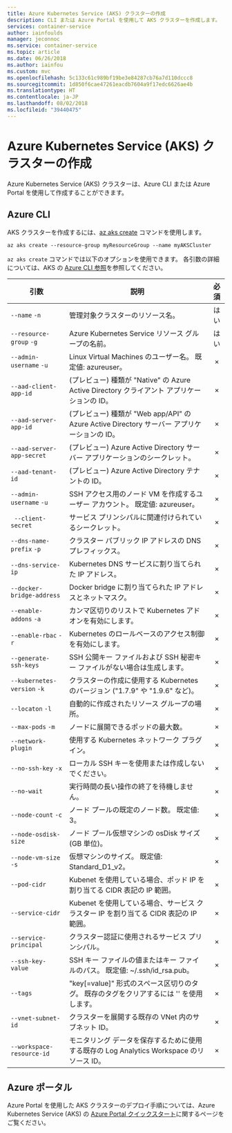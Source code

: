 ```yaml
---
title: Azure Kubernetes Service (AKS) クラスターの作成
description: CLI または Azure Portal を使用して AKS クラスターを作成します。
services: container-service
author: iainfoulds
manager: jeconnoc
ms.service: container-service
ms.topic: article
ms.date: 06/26/2018
ms.author: iainfou
ms.custom: mvc
ms.openlocfilehash: 5c133c61c989bf19be3e84287cb76a7d110dccc8
ms.sourcegitcommit: 1d850f6cae47261eacdb7604a9f17edc6626ae4b
ms.translationtype: HT
ms.contentlocale: ja-JP
ms.lasthandoff: 08/02/2018
ms.locfileid: "39440475"
---
```

# <a name="create-an-azure-kubernetes-service-aks-cluster"></a>Azure Kubernetes Service (AKS) クラスターの作成

Azure Kubernetes Service (AKS) クラスターは、Azure CLI または Azure Portal を使用して作成することができます。

## <a name="azure-cli"></a>Azure CLI

AKS クラスターを作成するには、[az aks create][az-aks-create] コマンドを使用します。

```azurecli-interactive
az aks create --resource-group myResourceGroup --name myAKSCluster
```

`az aks create` コマンドでは以下のオプションを使用できます。 各引数の詳細については、AKS の [Azure CLI 参照][az-aks-create]を参照してください。

| 引数 | 説明 | 必須 |
|---|---|:---:|
| `--name` `-n` | 管理対象クラスターのリソース名。 | はい |
| `--resource-group` `-g` | Azure Kubernetes Service リソース グループの名前。 | はい |
| `--admin-username` `-u` | Linux Virtual Machines のユーザー名。  既定値: azureuser。 | × |
| `--aad-client-app-id` | (プレビュー) 種類が "Native" の Azure Active Directory クライアント アプリケーションの ID。 | × |
| `--aad-server-app-id` | (プレビュー) 種類が "Web app/API" の Azure Active Directory サーバー アプリケーションの ID。 | × |
| `--aad-server-app-secret` | (プレビュー) Azure Active Directory サーバー アプリケーションのシークレット。 | × |
| `--aad-tenant-id` | (プレビュー) Azure Active Directory テナントの ID。 | × |
| `--admin-username` `-u` | SSH アクセス用のノード VM を作成するユーザー アカウント。  既定値: azureuser。 | × |
| ` --client-secret` | サービス プリンシパルに関連付けられているシークレット。 | × |
| `--dns-name-prefix` `-p` | クラスター パブリック IP アドレスの DNS プレフィックス。 | × |
| `--dns-service-ip` | Kubernetes DNS サービスに割り当てられた IP アドレス。 | × |
| `--docker-bridge-address` | Docker bridge に割り当てられた IP アドレスとネットマスク。 | × |
| `--enable-addons` `-a` | カンマ区切りのリストで Kubernetes アドオンを有効にします。 | × |
| `--enable-rbac` `-r` | Kubernetes のロールベースのアクセス制御を有効にします。 | × |
| `--generate-ssh-keys` | SSH 公開キー ファイルおよび SSH 秘密キー ファイルがない場合は生成します。 | × |
| `--kubernetes-version` `-k` | クラスターの作成に使用する Kubernetes のバージョン ("1.7.9" や "1.9.6" など)。 | × |
| `--locaton` `-l` | 自動的に作成されたリソース グループの場所。 | × |
| `--max-pods` `-m` | ノードに展開できるポッドの最大数。 | × |
| `--network-plugin` | 使用する Kubernetes ネットワーク プラグイン。 | × |
| `--no-ssh-key` `-x` | ローカル SSH キーを使用または作成しないでください。 | × |
| `--no-wait` | 実行時間の長い操作の終了を待機しません。 | × |
| `--node-count` `-c` | ノード プールの既定のノード数。  既定値: 3。 | × |
| `--node-osdisk-size` | ノード プール仮想マシンの osDisk サイズ (GB 単位)。 | × |
| `--node-vm-size` `-s` | 仮想マシンのサイズ。  既定値: Standard_D1_v2。 | × |
| `--pod-cidr` | Kubenet を使用している場合、ポッド IP を割り当てる CIDR 表記の IP 範囲。 | × |
| `--service-cidr` | Kubenet を使用している場合、サービス クラスター IP を割り当てる CIDR 表記の IP 範囲。 | × |
| `--service-principal` | クラスター認証に使用されるサービス プリンシパル。 | × |
| `--ssh-key-value` | SSH キー ファイルの値またはキー ファイルのパス。  既定値: ~/.ssh/id_rsa.pub。 | × |
| `--tags` | "key[=value]" 形式のスペース区切りのタグ。 既存のタグをクリアするには '' を使用します。 | × |
| `--vnet-subnet-id` | クラスターを展開する既存の VNet 内のサブネット ID。 | × |
| `--workspace-resource-id` | モニタリング データを保存するために使用する既存の Log Analytics Workspace のリソース ID。 | × |

## <a name="azure-portal"></a>Azure ポータル

Azure Portal を使用した AKS クラスターのデプロイ手順については、Azure Kubernetes Service (AKS) の [Azure Portal クイックスタート][aks-portal-quickstart]に関するページをご覧ください。

<!-- LINKS - internal -->
[az-aks-create]: /cli/azure/aks?view=azure-cli-latest#az-aks-create
[aks-portal-quickstart]: kubernetes-walkthrough-portal.md
